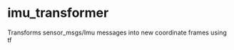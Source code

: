 imu_transformer
===============

Transforms sensor_msgs/Imu messages into new coordinate frames using tf